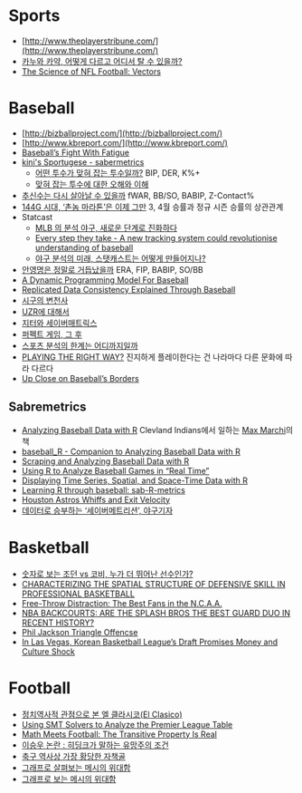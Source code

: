 Sports
======
* [http://www.theplayerstribune.com/](http://www.theplayerstribune.com/)
* [카누와 카약, 어떻게 다르고 어디서 탈 수 있을까?](http://www.huffingtonpost.kr/2015/05/08/story_n_7238964.html)
* [The Science of NFL Football: Vectors](http://www.nsf.gov/news/special_reports/football/vectors.jsp)

# Baseball
* [http://bizballproject.com/](http://bizballproject.com/)
* [http://www.kbreport.com/](http://www.kbreport.com/)
* [Baseball’s Fight With Fatigue](http://www.wsj.com/articles/baseballs-fight-with-fatigue-1424710560?mod=WSJ_hp_EditorsPicks)
* [kini's Sportugese - sabermetrics](http://kini.tistory.com/category/Sabermetrics)
  * [어떤 투수가 맞혀 잡는 투수일까?](http://kini.tistory.com/473) BIP, DER, K%+
  * [맞혀 잡는 투수에 대한 오해와 이해](http://kini.tistory.com/487)
* [추신수는 다시 살아날 수 있을까](http://baseball-lab.com/2015/04/29/story_n_2665) fWAR, BB/SO, BABIP, Z-Contact%
* [144G 시대, ‘촌놈 마라톤’은 이제 그만](http://baseball-lab.com/2015/04/29/story_n_2670) 3, 4월 승률과 정규 시즌 승률의 상관관계
* Statcast
  * [MLB 의 분석 야구, 새로운 단계로 진화하다](http://newspeppermint.com/2015/05/03/moneyball-statcast/)
  * [Every step they take - A new tracking system could revolutionise understanding of baseball](http://www.economist.com/news/science-and-technology/21650078-new-tracking-system-could-revolutionise-understanding-baseball-every-step)
  * [야구 분석의 미래, 스탯캐스트는 어떻게 만들어지나?](http://baseball-lab.com/2015/05/22/story_n_2809)
* [안영명은 정말로 거듭났을까](http://baseball-lab.com/2015/05/07/story_n_2713) ERA, FIP, BABIP, SO/BB
* [A Dynamic Programming Model For Baseball](http://footballcommentary.com/bbmodel.htm)
* [Replicated Data Consistency Explained Through Baseball](http://research.microsoft.com/pubs/157411/ConsistencyAndBaseballReport.pdf)
* [시구의 변천사](http://ppss.kr/archives/16900)
* [UZR에 대해서](http://mlbnation.co.kr/bbs/board.php?bo_table=column&wr_id=804&sca=&sfl=wr_subject&stx=uzr&sop=and)
* [지터와 세이버매트릭스](http://ppss.kr/archives/31592)
* [퍼펙트 게임, 그 후](http://ppss.kr/archives/46472)
* [스포츠 분석의 한계는 어디까지일까](http://techneedle.com/archives/20991)
* [PLAYING THE RIGHT WAY?](http://www.foxsports.com/mlb/just-a-bit-outside/story/playing-baseball-right-way-depends-three-factors-when-who-where-061615) 진지하게 플레이한다는 건 나라마다 다른 문화에 따라 다르다
* [Up Close on Baseball’s Borders](http://www.nytimes.com/interactive/2014/04/23/upshot/24-upshot-baseball.html?WT.mc_id=2015-JULY-FB-WCA-UPSHOT_AUD_DEV-0701-0731&WT.mc_ev=click&ad-keywords=AUDDEVREMARK&abt=0002&abg=1)

## Sabremetrics
* [Analyzing Baseball Data with R](https://www.crcpress.com/Analyzing-Baseball-Data-with-R/Marchi-Albert/9781466570221) Clevland Indians에서 일하는 [Max Marchi](http://www.baseballprospectus.com/author/max_marchi/)의 책
* [baseball_R - Companion to Analyzing Baseball Data with R](https://github.com/maxtoki/baseball_R)
* [Scraping and Analyzing Baseball Data with R](http://blog.yhathq.com/posts/scraping-and-analyzing-baseball-data-with-r.html)
* [Using R to Analyze Baseball Games in “Real Time”](http://www.r-bloggers.com/using-r-to-analyze-baseball-games-in-%E2%80%9Creal-time%E2%80%9D/)
* [Displaying Time Series, Spatial, and Space-Time Data with R](http://zenk.chapelin.fr/book.pdf)
* [Learning R through baseball: sab-R-metrics](http://blog.revolutionanalytics.com/2011/01/learning-r-through-baseball-sab-r-metrics.html)
* [Houston Astros Whiffs and Exit Velocity](https://baseballwithr.wordpress.com/)
* [데이터로 승부하는 ‘세이버메트리션’, 야구기자](http://www.bloter.net/archives/233533)

# Basketball
* [숫자로 보는 조던 vs 코비, 누가 더 뛰어난 선수인가?](http://ppss.kr/archives/36344)
* [CHARACTERIZING THE SPATIAL STRUCTURE OF DEFENSIVE SKILL IN PROFESSIONAL BASKETBALL](http://arxiv.org/pdf/1405.0231v2.pdf)
* [Free-Throw Distraction: The Best Fans in the N.C.A.A.](http://www.nytimes.com/2015/03/13/upshot/free-throw-distraction-the-best-fans-in-the-ncaa.html?abt=0002&abg=0&_r=2)
* [NBA BACKCOURTS: ARE THE SPLASH BROS THE BEST GUARD DUO IN RECENT HISTORY?](http://tartansportsanalytics.com/2015/05/26/nba-backcourts-are-the-splash-bros-the-best-guard-duo-in-recent-history/)
* [Phil Jackson Triangle Offencse](http://www.nytimes.com/2015/06/28/sports/basketball/phil-jackson-knicks-triangle-offense-nba.html)
* [In Las Vegas, Korean Basketball League’s Draft Promises Money and Culture Shock](http://www.nytimes.com/2015/07/26/sports/basketball/in-las-vegas-korean-basketball-leagues-draft-promises-money-and-culture-shock.html?_r=0)

# Football
* [정치역사적 관점으로 본 엘 클라시코(El Clasico)](http://ppss.kr/archives/41767)
* [Using SMT Solvers to Analyze the Premier League Table](http://www.spramod.info/using-smt-solvers-to-analyze-the-premier-league-table.html)
* [Math Meets Football: The Transitive Property Is Real](http://www.theplayerstribune.com/math-meets-football-the-transitive-property-is-real/)
* [이승우 논란 : 히딩크가 말하는 유망주의 조건](http://www.huffingtonpost.kr/2015/05/06/story_n_7219892.html)
* [축구 역사상 가장 황당한 자책골](http://ppss.kr/archives/24163)
* [그래프로 살펴보는 메시의 위대함](http://newspeppermint.com/2015/06/08/magisterialmessi/)
* [그래프로 보는 메시의 위대함](http://ppss.kr/archives/48568)